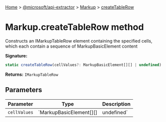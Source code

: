[Home](./index) &gt; [@microsoft/api-extractor](./api-extractor.md) &gt; [Markup](./api-extractor.markup.md) &gt; [createTableRow](./api-extractor.markup.createtablerow.md)

# Markup.createTableRow method

Constructs an IMarkupTableRow element containing the specified cells, which each contain a sequence of MarkupBasicElement content

**Signature:**
```javascript
static createTableRow(cellValues?: MarkupBasicElement[][] | undefined): IMarkupTableRow;
```
**Returns:** `IMarkupTableRow`

## Parameters

|  Parameter | Type | Description |
|  --- | --- | --- |
|  `cellValues` | `MarkupBasicElement[][] | undefined` |  |

